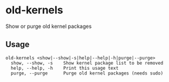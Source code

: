 # old-kernels
Show or purge old kernel packages

## Usage
```
old-kernels <show|--show|-s|help|--help|-h|purge|--purge>
  show, --show, -s    Show kernel package list to be removed
  help, --help, -h    Print this usage text
  purge, --purge      Purge old kernel packages (needs sudo)
```
